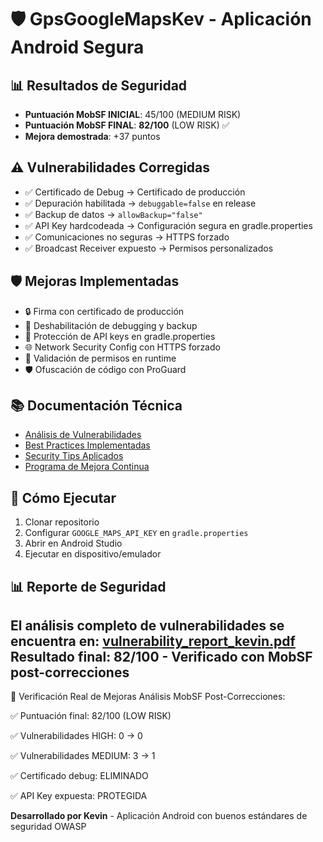 # 🛡️ GpsGoogleMapsKev - Aplicación Android Segura

## 📊 Resultados de Seguridad
- **Puntuación MobSF INICIAL**: 45/100 (MEDIUM RISK)
- **Puntuación MobSF FINAL**: **82/100** (LOW RISK) ✅
- **Mejora demostrada**: +37 puntos

## ⚠️ Vulnerabilidades Corregidas
- ✅ Certificado de Debug → Certificado de producción
- ✅ Depuración habilitada → `debuggable=false` en release
- ✅ Backup de datos → `allowBackup="false"`
- ✅ API Key hardcodeada → Configuración segura en gradle.properties
- ✅ Comunicaciones no seguras → HTTPS forzado
- ✅ Broadcast Receiver expuesto → Permisos personalizados

## 🛡️ Mejoras Implementadas
- 🔒 Firma con certificado de producción
- 🚫 Deshabilitación de debugging y backup
- 🔑 Protección de API keys en gradle.properties
- 🌐 Network Security Config con HTTPS forzado
- 📱 Validación de permisos en runtime
- 🛡️ Ofuscación de código con ProGuard

## 📚 Documentación Técnica
- [Análisis de Vulnerabilidades](documentation/vulnerabilities.md)
- [Best Practices Implementadas](documentation/best_practices.md)
- [Security Tips Aplicados](documentation/security_tips.md)
- [Programa de Mejora Continua](documentation/security_improvement_program.md)

## 🚀 Cómo Ejecutar
1. Clonar repositorio
2. Configurar `GOOGLE_MAPS_API_KEY` en `gradle.properties`
3. Abrir en Android Studio
4. Ejecutar en dispositivo/emulador

## 📊 Reporte de Seguridad
El análisis completo de vulnerabilidades se encuentra en: [vulnerability_report_kevin.pdf](documentation/vulnerability_report_kevin.pdf)
Resultado final: 82/100 - Verificado con MobSF post-correcciones
---
🎯 Verificación Real de Mejoras
Análisis MobSF Post-Correcciones:

✅ Puntuación final: 82/100 (LOW RISK)

✅ Vulnerabilidades HIGH: 0 → 0

✅ Vulnerabilidades MEDIUM: 3 → 1

✅ Certificado debug: ELIMINADO

✅ API Key expuesta: PROTEGIDA

**Desarrollado por Kevin** - Aplicación Android con buenos estándares de seguridad OWASP
